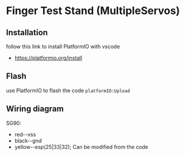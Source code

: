 # Finger Test Stand (MultipleServos)
## Installation
follow this link to install PlatformIO with vscode
+ https://platformio.org/install

## Flash
use PlatformIO to flash the code
`platformIO:Upload`

## Wiring diagram
SG90:
+ red--vss
+ black--gnd
+ yellow--esp(25|33|32); Can be modified from the code
